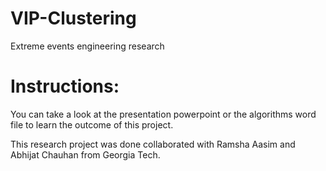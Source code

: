 # VIP-Clustering
Extreme events engineering research
# Instructions:
You can take a look at the presentation powerpoint or the algorithms word file to learn the outcome of this project.

This research project was done collaborated with Ramsha Aasim and Abhijat Chauhan from Georgia Tech.
